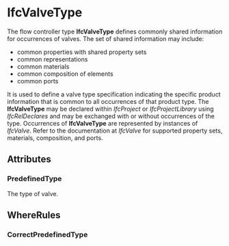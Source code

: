 # IfcValveType

The flow controller type **IfcValveType** defines commonly shared information for occurrences of valves. The set of shared information may include:

* common properties with shared property sets
* common representations
* common materials
* common composition of elements
* common ports

It is used to define a valve type specification indicating the specific product information that is common to all occurrences of that product type. The **IfcValveType** may be declared within _IfcProject_ or _IfcProjectLibrary_ using _IfcRelDeclares_ and may be exchanged with or without occurrences of the type. Occurrences of **IfcValveType** are represented by instances of _IfcValve_. Refer to the documentation at _IfcValve_ for supported property sets, materials, composition, and ports.

## Attributes

### PredefinedType
The type of valve.

## WhereRules

### CorrectPredefinedType

